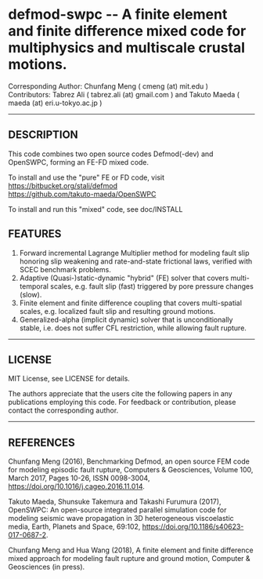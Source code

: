 # defmod-swpc -- A finite element and finite difference mixed code for multiphysics and multiscale crustal motions. 

Corresponding Author: Chunfang Meng ( cmeng (at) mit.edu )   
Contributors: Tabrez Ali ( tabrez.ali (at) gmail.com ) and Takuto Maeda ( maeda (at) eri.u-tokyo.ac.jp )

* * *

## DESCRIPTION
This code combines two open source codes Defmod(-dev) and OpenSWPC, forming an FE-FD mixed code. 

To install and use the "pure" FE or FD code, visit   
https://bitbucket.org/stali/defmod    
https://github.com/takuto-maeda/OpenSWPC

To install and run this "mixed" code, see doc/INSTALL

## FEATURES
1. Forward incremental Lagrange Multiplier method for modeling fault slip honoring slip weakening and rate-and-state frictional laws, verified with SCEC benchmark problems.
2. Adaptive (Quasi-)static-dynamic "hybrid" (FE) solver that covers multi-temporal scales, e.g. fault slip (fast) triggered by pore pressure changes (slow).  
3. Finite element and finite difference coupling that covers multi-spatial scales, e.g. localized fault slip and resulting ground motions. 
4. Generalized-alpha (implicit dynamic) solver that is unconditionally stable, i.e. does not suffer CFL restriction, while allowing fault rupture.  

* * *

## LICENSE
MIT License, see LICENSE for details.

The authors appreciate that the users cite the following papers in any publications employing this code. For feedback or contribution, please contact the corresponding author. 


* * *

## REFERENCES

Chunfang Meng (2016), Benchmarking Defmod, an open source FEM code for modeling episodic fault rupture, Computers & Geosciences, Volume 100, March 2017, Pages 10-26, ISSN 0098-3004, https://doi.org/10.1016/j.cageo.2016.11.014.

Takuto Maeda, Shunsuke Takemura and Takashi Furumura (2017), OpenSWPC: An open-source integrated parallel simulation code for modeling seismic wave propagation in 3D heterogeneous viscoelastic media, Earth, Planets and Space, 69:102, https://doi.org/10.1186/s40623-017-0687-2. 

Chunfang Meng and Hua Wang (2018), A finite element and finite difference mixed approach for modeling fault rupture and ground motion, Computer & Geosciences (in press).
